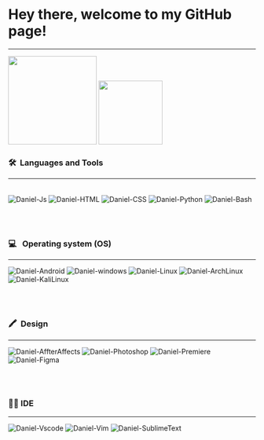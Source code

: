 # Hey there, welcome to my GitHub page! 
---
<div align="left"> <img height="180em" src="https://github-readme-stats.vercel.app/api?username=cl6udzx&&show_icons=true&theme=midnight-purple&include_all_commits=true&count_private=true"/> 
<img height="130em" src="https://github-readme-stats.vercel.app/api/top-langs/?username=cl6udzx&layout=compact&langs_count=7&theme=midnight-purple"/> 
</div> 

### 🛠 &nbsp;Languages and Tools 

--- 

<div style="display: inline_block"><br> 
<img align="center" alt="Daniel-Js" src="https://img.shields.io/badge/JavaScript-F7DF1E?style=for-the-badge&logo=javascript&logoColor=black"> 
<img align="center" alt="Daniel-HTML" src="https://img.shields.io/badge/HTML5-E34F26?style=for-the-badge&logo=html5&logoColor=white"> 
<img align="center" alt="Daniel-CSS" src="https://img.shields.io/badge/CSS3-1572B6?style=for-the-badge&logo=css3&logoColor=white"> 
<img align="center" alt="Daniel-Python" src="https://img.shields.io/badge/Python-14354C?style=for-the-badge&logo=python&logoColor=white"> 
<img align="center" alt="Daniel-Bash" src="https://img.shields.io/badge/Shell_Script-121011?style=for-the-badge&logo=gnu-bash&logoColor=white"> </div> 

<br></br> 

### 💻 &nbsp; Operating system (OS) 

--- 

<div> <img alt="Daniel-Android" src="https://img.shields.io/badge/Android-3DDC84?style=for-the-badge&logo=android&logoColor=white"> 
<img alt="Daniel-windows" src="https://img.shields.io/badge/Windows-0078D6?style=for-the-badge&logo=windows&logoColor=white"> 
<img alt="Daniel-Linux" src="https://img.shields.io/badge/Linux-FCC624?style=for-the-badge&logo=linux&logoColor=black"> 
<img alt="Daniel-ArchLinux" src="https://img.shields.io/badge/Arch_Linux-1793D1?style=for-the-badge&logo=arch-linux&logoColor=white"> 
<img alt="Daniel-KaliLinux" src="https://img.shields.io/badge/Kali_Linux-557C94?style=for-the-badge&logo=kali-linux&logoColor=white"> </div> 

<br></br> 

### 🖍 &nbsp;Design 
--- 

<div> 
<img alt="Daniel-AffterAffects" src="https://img.shields.io/badge/Adobe%20after%20affects-CF96FD?style=for-the-badge&logo=Adobe%20after%20effects&logoColor=393665"> 
<img alt="Daniel-Photoshop" src="https://img.shields.io/badge/Adobe%20Photoshop-31A8FF?style=for-the-badge&logo=Adobe%20Photoshop&logoColor=black"> 
<img alt="Daniel-Premiere" src="https://img.shields.io/badge/Adobe%20Premiere%20Pro-9999FF?style=for-the-badge&logo=Adobe%20Premiere%20Pro&logoColor=white"> <img alt="Daniel-Figma" src="https://img.shields.io/badge/Figma-F24E1E?style=for-the-badge&logo=figma&logoColor=white"> </div> 

<br></br> 

### 👨‍💻&nbsp;IDE 

--- 

<div> <img alt="Daniel-Vscode" src="https://img.shields.io/badge/Visual_Studio_Code-0078D4?style=for-the-badge&logo=visual%20studio%20code&logoColor=white"> <img alt="Daniel-Vim" src="https://img.shields.io/badge/VIM-%2311AB00.svg?&style=for-the-badge&logo=vim&logoColor=white"> 
<img alt="Daniel-SublimeText" src="https://img.shields.io/badge/sublime_text-%23575757.svg?&style=for-the-badge&logo=sublime-text&logoColor=important"> 
</div>

